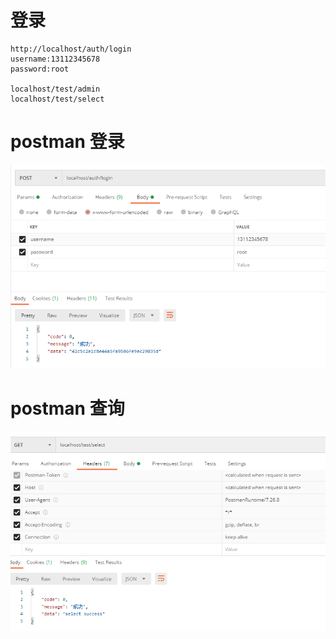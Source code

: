# 登录
```
http://localhost/auth/login
username:13112345678
password:root

localhost/test/admin
localhost/test/select
```

# postman 登录
![](img/login.png)

# postman 查询
![](img/select.png)